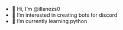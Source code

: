 - 👋 Hi, I’m @illanezs0
- 👀 I’m interested in creating bots for discord
- 🌱 I’m currently learning python

<!---
illanezs0/illanezs0 is a ✨ special ✨ repository because its `README.md` (this file) appears on your GitHub profile.
You can click the Preview link to take a look at your changes.
--->
